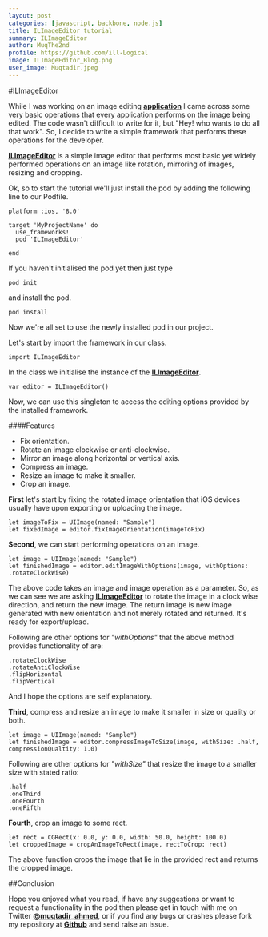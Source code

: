 ```yaml
---
layout: post
categories: [javascript, backbone, node.js]
title: ILImageEditor tutorial
summary: ILImageEditor
author: MuqThe2nd
profile: https://github.com/ill-Logical
image: ILImageEditor_Blog.png
user_image: Muqtadir.jpeg
---
```


#ILImageEditor

While I was working on an image editing **[application](https://appsto.re/in/mEN5cb.i)** I came across some very basic operations that every application performs on the image being edited. The code wasn't difficult to write for it, but "Hey! who wants to do all that work". So, I decide to write a simple framework that performs these operations for the developer.

**[ILImageEditor](https://github.com/ill-Logical/ILImageEditor)** is a simple image editor that performs most basic yet widely performed operations on an image like rotation, mirroring of images, resizing and cropping.

Ok, so to start the tutorial we'll just install the pod by adding the following line to our Podfile.

````````
platform :ios, '8.0'

target 'MyProjectName' do
  use_frameworks!
  pod 'ILImageEditor'

end
````````
If you haven't initialised the pod yet then just type

```
pod init
```
and install the pod.

```
pod install
```

Now we're all set to use the newly installed pod in our project.

Let's start by import the framework in our class.

```
import ILImageEditor
```

In the class we initialise the instance of the [**ILImageEditor**](https://github.com/ill-Logical/ILImageEditor).

```
var editor = ILImageEditor()
```

Now, we can use this singleton to access the editing options provided by the installed framework.

####Features
- Fix orientation.
- Rotate an image clockwise or anti-clockwise.
- Mirror an image along horizontal or vertical axis.
- Compress an image.
- Resize an image to make it smaller.
- Crop an image.

**First** let's start by fixing the rotated image orientation that iOS devices usually have upon exporting or uploading the image.

```
let imageToFix = UIImage(named: "Sample")
let fixedImage = editor.fixImageOrientation(imageToFix)
```

**Second**, we can start performing operations on an image.

```
let image = UIImage(named: "Sample")
let finishedImage = editor.editImageWithOptions(image, withOptions: .rotateClockWise)
```

The above code takes an image and image operation as a parameter. So, as we can see we are asking [**ILImageEditor**](https://github.com/ill-Logical/ILImageEditor) to rotate the image in a clock wise direction, and return the new image. The return image is new image generated with new orientation and not merely rotated and returned. It's ready for export/upload.

Following are other options for *"withOptions"* that the above method provides functionality of are:

```
.rotateClockWise
.rotateAntiClockWise
.flipHorizontal
.flipVertical
```

And I hope the options are self explanatory.

**Third**, compress and resize an image to make it smaller in size or quality or both.

```
let image = UIImage(named: "Sample")
let finishedImage = editor.compressImageToSize(image, withSize: .half, compressionQualtity: 1.0)
```

Following are other options for *"withSize"* that resize the image to a smaller size with stated ratio:

```
.half
.oneThird
.oneFourth
.oneFifth
```

**Fourth**, crop an image to some rect.

```
let rect = CGRect(x: 0.0, y: 0.0, width: 50.0, height: 100.0)
let croppedImage = cropAnImageToRect(image, rectToCrop: rect)
```

The above function crops the image that lie in the provided rect and returns the cropped image.

##Conclusion

Hope you enjoyed what you read, if have any suggestions or want to request a functionality in the pod then please get in touch with me on Twitter **[@muqtadir_ahmed](https://twitter.com/muqtadir_ahmed)**, or if you find any bugs or crashes please fork my repository at **[Github](https://github.com/ill-Logical/ILImageEditor)** and send raise an issue. 

